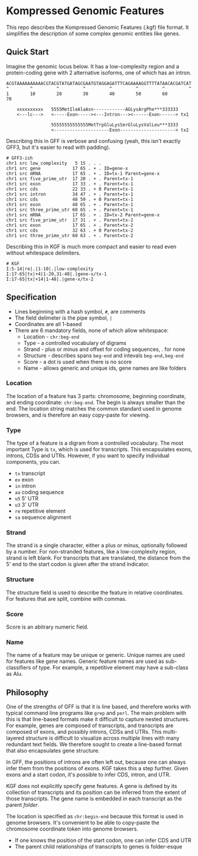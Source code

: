 Kompressed Genomic Features
===========================

This repo describes the Kompressed Genomic Features (.kgf) file format. It
simplifies the description of some complex genomic entities like genes.

## Quick Start ##

Imagine the genomic locus below. It has a low-complexity region and a
protein-coding gene with 2 alternative isoforms, one of which has an intron.

```
ACGTAAAAAAAAAACGTACGTATGATAGCGAATGTAGGAGATTTCAGAAAAGGTTTTATAACACGATCAT
^        ^         ^         ^         ^         ^         ^         ^
1        10        20        30        40        50        60        70

    xxxxxxxxxx   5555MetIleAlaAsn------------AGLysArgPhe***333333
    <---lc--->   <-----Exon-----><---Intron---><------Exon------> tx1

                 55555555555555MetTrpGluLysSerGluLysValLeu***3333
                 <---------------------Exon---------------------> tx2
```

Describing this in GFF is verbose and confusing (yeah, this isn't exactly GFF3,
but it's easier to read with padding).

```
# GFF3-ish
chr1 src low_complexity   5 15 . . .
chr1 src gene            17 65 . + . ID=gene-x
chr1 src mRNA            17 65 . + . ID=tx-1 Parent=gene-x
chr1 src five_prime_utr  17 20 . + . Parent=tx-1
chr1 src exon            17 33 . + . Parent=tx-1
chr1 src cds             22 33 . + 0 Parent=tx-1
chr1 src intron          34 47 . + . Parent=tx-1
chr1 src cds             48 59 . + 0 Parent=tx-1
chr1 src exon            48 65 . + . Parent=tx-1
chr1 src three_prime_utr 60 65 . + . Parent=tx-1
chr1 src mRNA            17 65 . + . ID=tx-2 Parent=gene-x
chr1 src five_prime_utr  17 31 . + . Parent=tx-2
chr1 src exon            17 65 . + . Parent=tx-2
chr1 src cds             32 63 . + 0 Parent=tx-2
chr1 src three_prime_utr 60 63 . + . Parent=tx-2
```

Describing this in KGF is much more compact and easier to read even without
whitespace delimiters.

```
# KGF
I:5-14|re|.|1-10|.|low-complexity
I:17-65|tx|+4|1-20,31-48|.|gene-x/tx-1
I:17-65|tx|+14|1-48|.|gene-x/tx-2
```

## Specification ##

- Lines beginning with a hash symbol, `#`, are comments
- The field delimeter is the pipe symbol, `|`
- Coordinates are all 1-based
- There are 6 mandatory fields, none of which allow whitespace:
  - Location - `chr:beg-end`
  - Type - a controlled vocabulary of digrams
  - Strand - plus or minus and offset for coding sequences, . for none
  - Structure - describes spans `beg-end` and intevals `beg-end,beg-end`
  - Score - a dot is used when there is no score
  - Name - allows generic and unique ids, gene names are like folders

### Location

The location of a feature has 3 parts: chromosome, beginning coordinate, and
ending coordinate: `chr:beg-end`. The begin is always smaller than the end. The
location string matches the common standard used in genome browsers, and is
therefore an easy copy-paste for viewing.

### Type

The type of a feature is a digram from a controlled vocabulary. The most
important Type is `tx`, which is used for transcripts. This encapsulates exons,
introns, CDSs and UTRs. However, if you want to specify individual components,
you can.

- `tx` transcript
- `ex` exon
- `in` intron
- `aa` coding sequence
- `u5` 5' UTR
- `u3` 3' UTR
- `re` repetitive element
- `sa` sequence alignment


### Strand

The strand is a single character, either a plus or minus, optionally followed
by a number. For non-stranded features, like a low-complexity region, strand is
left blank. For transcripts that are translated, the distance from the 5' end
to the start codon is given after the strand indicator.

### Structure

The structure field is used to describe the feature in relative coordinates.
For features that are split, combine with commas.

### Score

Score is an abitrary numeric field.

### Name

The name of a feature may be unique or generic. Unique names are used for
features like gene names. Generic feature names are used as sub-classifiers of
type. For example, a repetitive element may have a sub-class as Alu.


## Philosophy ##

One of the strengths of GFF is that it is line based, and therefore works with
typical command line programs like `grep` and `perl`. The main problem with
this is that line-based formats make it difficult to capture nested structures.
For example, genes are composed of transcripts, and transcripts are composed of
exons, and possibly introns, CDSs and UTRs. This multi-layered structure is
difficult to visualize across multiple lines with many redundant text fields.
We therefore sought to create a line-based format that also encapsulates gene
structure.

In GFF, the positions of introns are often left out, because one can always
infer them from the positions of exons. KGF takes this a step further. Given
exons and a start codon, it's possible to infer CDS, intron, and UTR.

KGF does not explicitly specify gene features. A gene is defined by its
collection of transcripts and its position can be inferred from the extent of
those transcripts. The gene name is embedded in each transcript as the parent
_folder_.

The location is specified as `chr:begin-end` because this format is used in
genome browsers. It's convenient to be able to copy-paste the chromosome
coordinate token into genome browsers.



- If one knows the position of the start codon, one can infer CDS and UTR
- The parent child relationships of transcripts to genes is folder-esque


